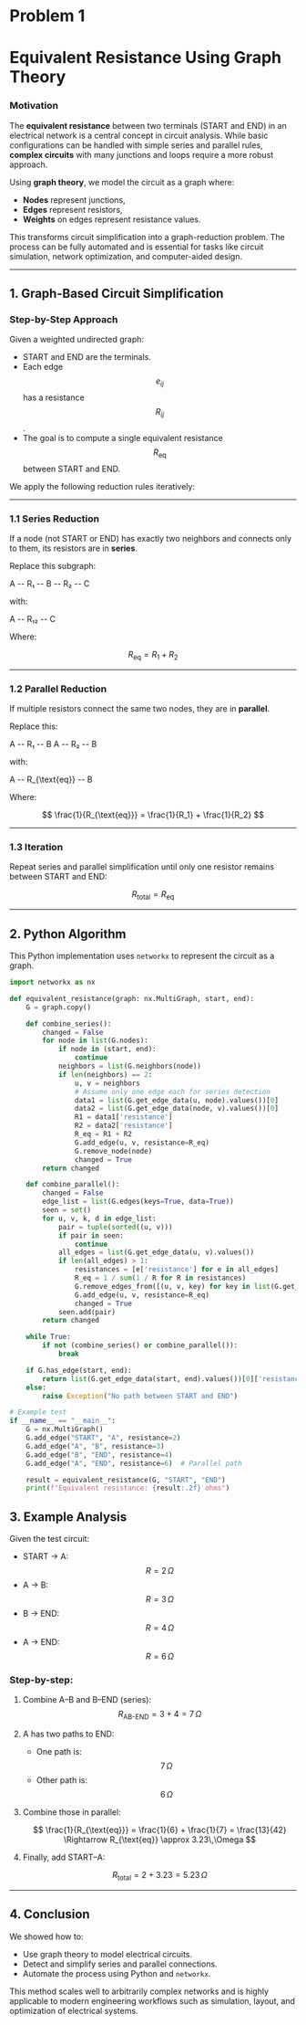 # Problem 1

# Equivalent Resistance Using Graph Theory

### Motivation

The **equivalent resistance** between two terminals (START and END) in an electrical network is a central concept in circuit analysis. While basic configurations can be handled with simple series and parallel rules, **complex circuits** with many junctions and loops require a more robust approach.

Using **graph theory**, we model the circuit as a graph where:
- **Nodes** represent junctions,
- **Edges** represent resistors,
- **Weights** on edges represent resistance values.

This transforms circuit simplification into a graph-reduction problem. The process can be fully automated and is essential for tasks like circuit simulation, network optimization, and computer-aided design.

---

## 1. Graph-Based Circuit Simplification

### Step-by-Step Approach

Given a weighted undirected graph:

- START and END are the terminals.
- Each edge $$ e_{ij} $$ has a resistance $$ R_{ij} $$.
- The goal is to compute a single equivalent resistance $$ R_{\text{eq}} $$ between START and END.

We apply the following reduction rules iteratively:

---

### 1.1 Series Reduction

If a node (not START or END) has exactly two neighbors and connects only to them, its resistors are in **series**.

Replace this subgraph:

A -- R₁ -- B -- R₂ -- C


with:

A -- R₁₂ -- C


Where:

$$
R_{\text{eq}} = R_1 + R_2
$$

---

### 1.2 Parallel Reduction

If multiple resistors connect the same two nodes, they are in **parallel**.

Replace this:

A -- R₁ -- B
A -- R₂ -- B


with:

A -- R_{\text{eq}} -- B


Where:

$$
\frac{1}{R_{\text{eq}}} = \frac{1}{R_1} + \frac{1}{R_2}
$$

---

### 1.3 Iteration

Repeat series and parallel simplification until only one resistor remains between START and END:

$$
R_{\text{total}} = R_{\text{eq}}
$$

---

## 2. Python Algorithm

This Python implementation uses `networkx` to represent the circuit as a graph.

```python
import networkx as nx

def equivalent_resistance(graph: nx.MultiGraph, start, end):
    G = graph.copy()

    def combine_series():
        changed = False
        for node in list(G.nodes):
            if node in (start, end):
                continue
            neighbors = list(G.neighbors(node))
            if len(neighbors) == 2:
                u, v = neighbors
                # Assume only one edge each for series detection
                data1 = list(G.get_edge_data(u, node).values())[0]
                data2 = list(G.get_edge_data(node, v).values())[0]
                R1 = data1['resistance']
                R2 = data2['resistance']
                R_eq = R1 + R2
                G.add_edge(u, v, resistance=R_eq)
                G.remove_node(node)
                changed = True
        return changed

    def combine_parallel():
        changed = False
        edge_list = list(G.edges(keys=True, data=True))
        seen = set()
        for u, v, k, d in edge_list:
            pair = tuple(sorted((u, v)))
            if pair in seen:
                continue
            all_edges = list(G.get_edge_data(u, v).values())
            if len(all_edges) > 1:
                resistances = [e['resistance'] for e in all_edges]
                R_eq = 1 / sum(1 / R for R in resistances)
                G.remove_edges_from([(u, v, key) for key in list(G.get_edge_data(u, v).keys())])
                G.add_edge(u, v, resistance=R_eq)
                changed = True
            seen.add(pair)
        return changed

    while True:
        if not (combine_series() or combine_parallel()):
            break

    if G.has_edge(start, end):
        return list(G.get_edge_data(start, end).values())[0]['resistance']
    else:
        raise Exception("No path between START and END")

# Example test
if __name__ == "__main__":
    G = nx.MultiGraph()
    G.add_edge("START", "A", resistance=2)
    G.add_edge("A", "B", resistance=3)
    G.add_edge("B", "END", resistance=4)
    G.add_edge("A", "END", resistance=6)  # Parallel path

    result = equivalent_resistance(G, "START", "END")
    print(f"Equivalent resistance: {result:.2f} ohms")
```

## 3. Example Analysis

Given the test circuit:

- START → A: $$R = 2\,\Omega$$  
- A → B: $$R = 3\,\Omega$$  
- B → END: $$R = 4\,\Omega$$  
- A → END: $$R = 6\,\Omega$$  

### Step-by-step:

1. Combine A–B and B–END (series):  
   $$R_{\text{AB-END}} = 3 + 4 = 7\,\Omega$$

2. A has two paths to END:  
   - One path is: $$7\,\Omega$$  
   - Other path is: $$6\,\Omega$$

3. Combine those in parallel:

   $$
   \frac{1}{R_{\text{eq}}} = \frac{1}{6} + \frac{1}{7} = \frac{13}{42}
   \Rightarrow R_{\text{eq}} \approx 3.23\,\Omega
   $$

4. Finally, add START–A:

   $$
   R_{\text{total}} = 2 + 3.23 = 5.23\,\Omega
   $$

---

## 4. Conclusion

We showed how to:

- Use graph theory to model electrical circuits.
- Detect and simplify series and parallel connections.
- Automate the process using Python and `networkx`.

This method scales well to arbitrarily complex networks and is highly applicable to modern engineering workflows such as simulation, layout, and optimization of electrical systems.
